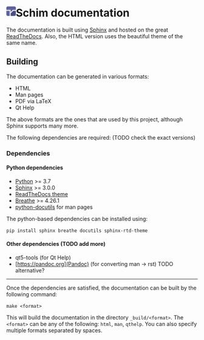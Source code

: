 
# <img align="left" width="25" src="../res/img/icon.svg" alt="Icon"/> Schim documentation

The documentation is built using [Sphinx](https://www.sphinx-doc.org/en/master/)
and hosted on the great [ReadTheDocs](https://schim.rtfd.io). Also, the HTML
version uses the beautiful theme of the same name.

## Building

The documentation can be generated in various formats:

* HTML
* Man pages
* PDF via LaTeX
* Qt Help

The above formats are the ones that are used by this project, although Sphinx
supports many more.

The following dependencies are required:
(TODO check the exact versions)

### Dependencies

#### Python dependencies

* [Python](https://python.org) >= 3.7
* [Sphinx](https://www.sphinx-doc.org/en/master/usage/installation.html) >= 3.0.0
* [ReadTheDocs theme](https://pypi.org/project/sphinx-rtd-theme/)
* [Breathe](https://breathe.readthedocs.io/en/latest/index.html) >= 4.26.1
* [python-docutils](https://pypi.org/project/docutils/) for man pages

The python-based dependencies can be installed using:

```shell
pip install sphinx breathe docutils sphinx-rtd-theme
```

#### Other dependencies (TODO add more)
* qt5-tools (for Qt Help)
* [https://pandoc.org](Pandoc) (for converting man -> rst) TODO alternative?
---

Once the dependencies are satisfied, the documentation can be built by the
following command:

```shell
make <format>
```

This will build the documentation in the directory `_build/<format>`. The
`<format>` can be any of the following: `html`, `man`, `qthelp`. You can also
specify multiple formats separated by spaces.
